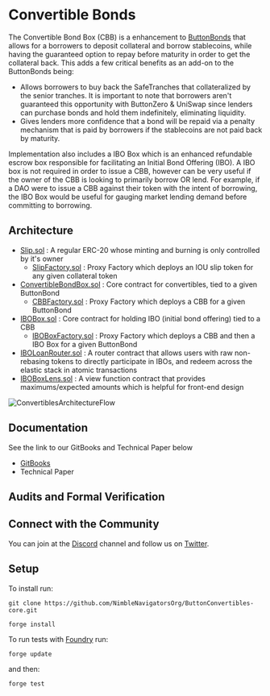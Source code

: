 # Convertible Bonds

The Convertible Bond Box (CBB) is a enhancement to [ButtonBonds](https://github.com/buttonwood-protocol/tranche) that allows for a borrowers to deposit collateral and borrow stablecoins, while having the guaranteed option to repay before maturity in order to get the collateral back. This adds a few critical benefits as an add-on to the ButtonBonds being:

- Allows borrowers to buy back the SafeTranches that collateralized by the senior tranches. It is important to note that borrowers aren't guaranteed this opportunity with ButtonZero & UniSwap since lenders can purchase bonds and hold them indefinitely, eliminating liquidity.
- Gives lenders more confidence that a bond will be repaid via a penalty mechanism that is paid by borrowers if the stablecoins are not paid back by maturity.

Implementation also includes a IBO Box which is an enhanced refundable escrow box responsible for facilitating an Initial Bond Offering (IBO). A IBO box is not required in order to issue a CBB, however can be very useful if the owner of the CBB is looking to primarily borrow OR lend. For example, if a DAO were to issue a CBB against their token with the intent of borrowing, the IBO Box would be useful for gauging market lending demand before committing to borrowing.

## Architecture
- [Slip.sol](https://github.com/NimbleNavigatorsOrg/Forge-Lending-Box/blob/main/src/contracts/Slip.sol) : A regular ERC-20 whose minting and burning is only controlled by it's owner
  - [SlipFactory.sol](https://github.com/NimbleNavigatorsOrg/Forge-Lending-Box/blob/main/src/contracts/SlipFactory.sol) : Proxy Factory which deploys an IOU slip token for any given collateral token
- [ConvertibleBondBox.sol](https://github.com/NimbleNavigatorsOrg/Forge-Lending-Box/blob/main/src/contracts/ConvertibleBondBox.sol) : Core contract for convertibles, tied to a given ButtonBond
  - [CBBFactory.sol](https://github.com/NimbleNavigatorsOrg/Forge-Lending-Box/blob/main/src/contracts/CBBFactory.sol) : Proxy Factory which deploys a CBB for a given ButtonBond
- [IBOBox.sol](https://github.com/NimbleNavigatorsOrg/Forge-Lending-Box/blob/main/src/contracts/IBOBox.sol) : Core contract for holding IBO (initial bond offering) tied to a CBB
  - [IBOBoxFactory.sol](https://github.com/NimbleNavigatorsOrg/Forge-Lending-Box/blob/main/src/contracts/IBOBoxFactory.sol) : Proxy Factory which deploys a CBB and then a IBO Box for a given ButtonBond
- [IBOLoanRouter.sol](https://github.com/NimbleNavigatorsOrg/Forge-Lending-Box/blob/main/src/contracts/IBOLoanRouter.sol) : A router contract that allows users with raw non-rebasing tokens to directly participate in IBOs, and redeem across the elastic stack in atomic transactions
- [IBOBoxLens.sol](https://github.com/NimbleNavigatorsOrg/Forge-Lending-Box/blob/main/src/contracts/IBOBoxLens.sol) : A view function contract that provides maximums/expected amounts which is helpful for front-end design

![ConvertiblesArchitectureFlow](https://user-images.githubusercontent.com/92934445/178622965-cf9f8292-9579-4dc6-a238-bb0b236f350e.jpg)


## Documentation
See the link to our GitBooks and Technical Paper below

- [GitBooks](https://app.gitbook.com/s/Gik0CUdZJimrLH14a5vF/~/changes/nuk0LUx1x6lvYQyui4HH/the-elastic-finance-stack/what-are-buttontranches)
- Technical Paper

## Audits and Formal Verification

## Connect with the Community
You can join at the [Discord](https://discord.gg/DGWD2Sms) channel and follow us on [Twitter](https://twitter.com/nimblenavis).

## Setup

To install run:
```
git clone https://github.com/NimbleNavigatorsOrg/ButtonConvertibles-core.git

forge install
```

To run tests with [Foundry](https://github.com/foundry-rs/foundry) run:

```
forge update
```
and then:
```
forge test
```
